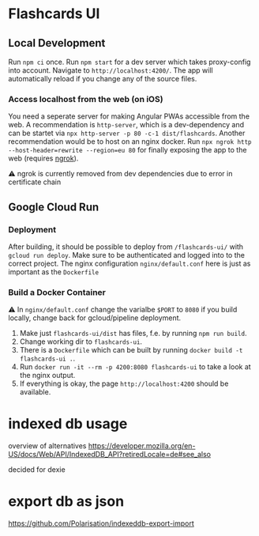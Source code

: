 # Flashcards UI

## Local Development

Run `npm ci` once. 
Run `npm start` for a dev server which takes proxy-config into account. 
Navigate to `http://localhost:4200/`. 
The app will automatically reload if you change any of the source files.

### Access localhost from the web (on iOS)

You need a seperate server for making Angular PWAs accessible from the web.
A recommendation is `http-server`, which is a dev-dependency and can be startet via `npx http-server -p 80 -c-1 dist/flashcards`.
Another recommendation would be to host on an nginx docker.
Run `npx ngrok http --host-header=rewrite --region=eu 80` for finally exposing the app to the web (requires [ngrok](https://ngrok.com)).

⚠ ngrok is currently removed from dev dependencies due to error in certificate chain

## Google Cloud Run

### Deployment

After building, it should be possible to deploy from `/flashcards-ui/` with `gcloud run deploy`.
Make sure to be authenticated and logged into to the correct project.
The nginx configuration `nginx/default.conf` here is just as important as the `Dockerfile`

### Build a Docker Container
⚠ In `nginx/default.conf` change the varialbe `$PORT` to `8080` if you build locally, change back for gcloud/pipeline deployment.

1. Make just `flashcards-ui/dist` has files, f.e. by running `npm run build`.
2. Change working dir to `flashcards-ui`.
3. There is a `Dockerfile` which can be built by running `docker build -t flashcards-ui .`.
4. Run `docker run -it --rm -p 4200:8080 flashcards-ui` to take a look at the nginx output.
5. If everything is okay, the page `http://localhost:4200` should be available.

# indexed db usage
overview of alternatives
https://developer.mozilla.org/en-US/docs/Web/API/IndexedDB_API?retiredLocale=de#see_also

decided for dexie

# export db as json
https://github.com/Polarisation/indexeddb-export-import

